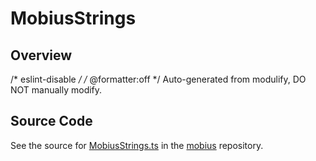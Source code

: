 # MobiusStrings

## Overview

/* eslint-disable */
/* @formatter:off */
Auto-generated from modulify, DO NOT manually modify.



## Source Code

See the source for [MobiusStrings.ts](https://github.com/phetsims/mobius/blob/main/js/MobiusStrings.ts) in the [mobius](https://github.com/phetsims/mobius) repository.
